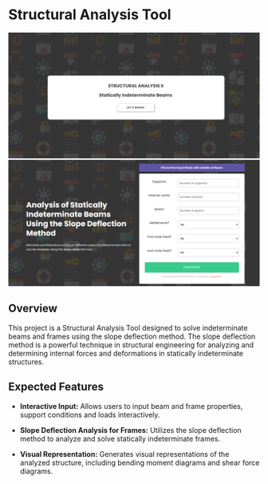 # Structural Analysis Tool

![Screenshot 1](/Group%204/Website/images/Preview%201.png) ![Screenshot 2](/Group%204/Website/images/Preview%202.png)
## Overview
This project is a Structural Analysis Tool designed to solve indeterminate beams and frames using the slope deflection method. The slope deflection method is a powerful technique in structural engineering for analyzing and determining internal forces and deformations in statically indeterminate structures.


## Expected Features
- **Interactive Input:** Allows users to input beam and frame properties, support conditions and loads interactively.

- **Slope Deflection Analysis for Frames:** Utilizes the slope deflection method to analyze and solve statically indeterminate frames.

- **Visual Representation:** Generates visual representations of the analyzed structure, including bending moment diagrams and shear force diagrams.


